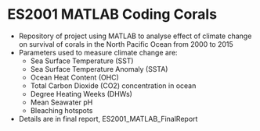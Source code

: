 # ES2001 MATLAB Coding Corals
- Repository of project using MATLAB to analyse effect of climate change on survival of corals in the North Pacific Ocean from 2000 to 2015
- Parameters used to measure climate change are: 
  - Sea Surface Temperature (SST)
  - Sea Surface Temperature Anomaly (SSTA)
  - Ocean Heat Content (OHC)
  - Total Carbon Dioxide (CO2) concentration in ocean
  - Degree Heating Weeks (DHWs)
  - Mean Seawater pH
  - Bleaching hotspots
- Details are in final report, ES2001_MATLAB_FinalReport
